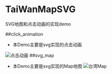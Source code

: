 # TaiWanMapSVG
SVG地图和点击动画的实现demo

##click_animation

+ 本Demo主要是svg实现的点击动画

![点击动画](https://raw.githubusercontent.com/liusmallpig/TaiWanMapSVG/master/gif/map.gif)
##svg_map

+ 本Demo主要是svg实现的Map地图
![台湾Map](https://raw.githubusercontent.com/liusmallpig/TaiWanMapSVG/master/gif/map.gif)